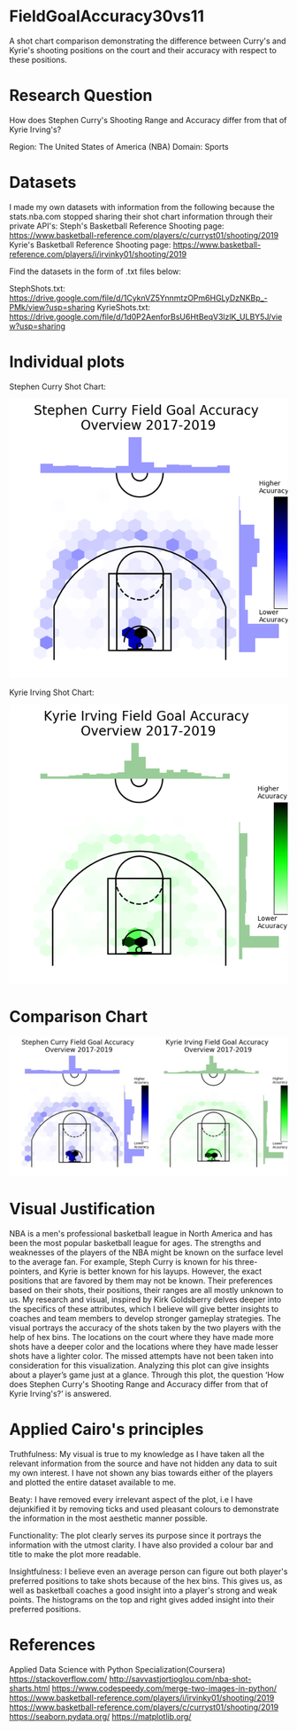 # FieldGoalAccuracy30vs11
A shot chart comparison demonstrating the difference between Curry's and Kyrie's shooting positions on the court and their accuracy with respect to these positions.


# Research Question
How does Stephen Curry's Shooting Range and Accuracy differ from that of Kyrie Irving's?

Region: The United States of America (NBA)
Domain: Sports

# Datasets
I made my own datasets with information from the following because the stats.nba.com stopped sharing their shot chart information through their private API's:
Steph's Basketball Reference Shooting page: https://www.basketball-reference.com/players/c/curryst01/shooting/2019
Kyrie's Basketball Reference Shooting page: https://www.basketball-reference.com/players/i/irvinky01/shooting/2019

Find the datasets in the form of .txt files below:

StephShots.txt: https://drive.google.com/file/d/1CyknVZ5YnnmtzOPm6HGLyDzNKBp_-PMk/view?usp=sharing
KyrieShots.txt: https://drive.google.com/file/d/1d0P2AenforBsU6HtBeqV3lzlK_ULBY5J/view?usp=sharing

# Individual plots
Stephen Curry Shot Chart:

![steph-plot](steph_plot.png)

Kyrie Irving Shot Chart:

![kyrie_plot](kyrie_plot.png)

# Comparison Chart

![Comparison](Compare.jpg)

# Visual Justification
NBA is a men's professional basketball league in North America and has been the most popular basketball league for ages. The strengths and weaknesses of the players of the NBA might be known on the surface level to the average fan. For example, Steph Curry is known for his three-pointers, and Kyrie is better known for his layups. However, the exact positions that are favored by them may not be known. Their preferences based on their shots, their positions, their ranges are all mostly unknown to us.
My research and visual, inspired by Kirk Goldsberry delves deeper into the specifics of these attributes, which I believe will give better insights to coaches and team members to develop stronger gameplay strategies. The visual portrays the accuracy of the shots taken by the two players with the help of hex bins. The locations on the court where they have made more shots have a deeper color and the locations where they have made lesser shots have a lighter color. The missed attempts have not been taken into consideration for this visualization. Analyzing this plot can give insights about a player’s game just at a glance. Through this plot, the question ‘How does Stephen Curry's Shooting Range and Accuracy differ from that of Kyrie Irving's?’ is answered.

# Applied Cairo's principles
Truthfulness: My visual is true to my knowledge as I have taken all the relevant information from the source and have not hidden any data to suit my own interest. I have not shown any bias towards either of the players and plotted the entire dataset available to me.

Beaty: I have removed every irrelevant aspect of the plot, i.e I have dejunkified it by removing ticks and used pleasant colours to demonstrate the information in the most aesthetic manner possible.

Functionality: The plot clearly serves its purpose since it portrays the information with the utmost clarity. I have also provided a colour bar and title to make the plot more readable.

Insightfulness: I believe even an average person can figure out both player's preferred positions to take shots because of the hex bins. This gives us, as well as basketball coaches a good insight into a player's strong and weak points. The histograms on the top and right gives added insight into their preferred positions.

# References

Applied Data Science with Python Specialization(Coursera)
https://stackoverflow.com/
http://savvastjortjoglou.com/nba-shot-sharts.html
https://www.codespeedy.com/merge-two-images-in-python/
https://www.basketball-reference.com/players/i/irvinky01/shooting/2019
https://www.basketball-reference.com/players/c/curryst01/shooting/2019
https://seaborn.pydata.org/
https://matplotlib.org/




